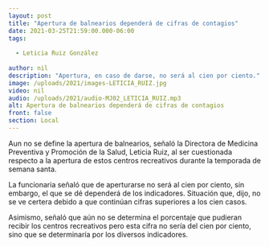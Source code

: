 ```yaml
---
layout: post
title: "Apertura de balnearios dependerá de cifras de contagios"
date: 2021-03-25T21:59:00.000-06:00
tags:
  
  - Leticia Ruiz González
  
author: nil
description: "Apertura, en caso de darse, no será al cien por ciento."
image: /uploads/2021/images-LETICIA_RUIZ.jpg
video: nil
audio: /uploads/2021/audio-MJ02_LETICIA_RUIZ.mp3
alt: Apertura de balnearios dependerá de cifras de contagios
front: false
section: Local
---
```


Aun no se define la apertura de balnearios, señaló la Directora de Medicina Preventiva y Promoción de la Salud, Leticia Ruiz, al ser cuestionada respecto a la apertura de estos centros recreativos durante la temporada de semana santa.

La funcionaria señaló que de aperturarse no será al cien por ciento, sin embargo, el que se dé dependerá de los indicadores. Situación que, dijo, no se ve certera debido a que continúan cifras superiores a los cien casos.

Asimismo, señaló que aún no se determina el porcentaje que pudieran recibir los centros recreativos pero esta cifra no sería del cien por ciento, sino que se determinaría por los diversos indicadores.
